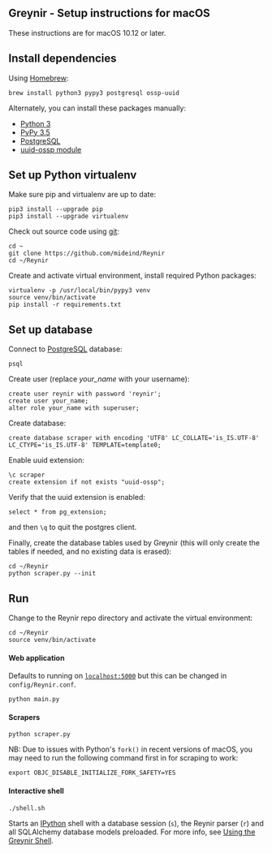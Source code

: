 ## Greynir - Setup instructions for macOS

These instructions are for macOS 10.12 or later.

## Install dependencies

Using [Homebrew](https://brew.sh):

```
brew install python3 pypy3 postgresql ossp-uuid
```

Alternately, you can install these packages manually:

* [Python 3](https://www.python.org/downloads/mac-osx/)
* [PyPy 3.5](https://pypy.org/download.html)
* [PostgreSQL](https://www.postgresql.org/download/macosx/)
* [uuid-ossp module](https://www.postgresql.org/docs/devel/uuid-ossp.html)

## Set up Python virtualenv

Make sure pip and virtualenv are up to date:

```
pip3 install --upgrade pip
pip3 install --upgrade virtualenv
```

Check out source code using [git](https://git-scm.com):

```
cd ~
git clone https://github.com/mideind/Reynir
cd ~/Reynir
```

Create and activate virtual environment, install required Python packages:

```
virtualenv -p /usr/local/bin/pypy3 venv
source venv/bin/activate
pip install -r requirements.txt
```


## Set up database

Connect to [PostgreSQL](https://www.postgresql.org) database:

```
psql
```

Create user (replace *your_name* with your username):

```
create user reynir with password 'reynir';
create user your_name;
alter role your_name with superuser;
```

Create database:

```
create database scraper with encoding 'UTF8' LC_COLLATE='is_IS.UTF-8' LC_CTYPE='is_IS.UTF-8' TEMPLATE=template0;
```

Enable uuid extension:

```
\c scraper
create extension if not exists "uuid-ossp";
```

Verify that the uuid extension is enabled:

```
select * from pg_extension;
```

and then `\q` to quit the postgres client.

Finally, create the database tables used by Greynir (this will only create
the tables if needed, and no existing data is erased):

```
cd ~/Reynir
python scraper.py --init
```

## Run

Change to the Reynir repo directory and activate the virtual environment:

```
cd ~/Reynir
source venv/bin/activate
```

#### Web application

Defaults to running on [`localhost:5000`](http://localhost:5000) but this 
can be changed in `config/Reynir.conf`.

```
python main.py
```

#### Scrapers

```
python scraper.py
```

NB: Due to issues with Python's `fork()` in recent versions of macOS, you 
may need to run the following command first in for scraping to work:

```
export OBJC_DISABLE_INITIALIZE_FORK_SAFETY=YES
```

#### Interactive shell

```
./shell.sh
```

Starts an [IPython](https://ipython.org) shell with a database session (`s`), 
the Reynir parser (`r`) and all SQLAlchemy database models preloaded. For 
more info, see [Using the Greynir Shell](shell.md).
